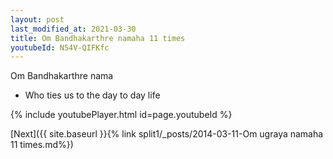 ```yaml
---
layout: post
last_modified_at: 2021-03-30
title: Om Bandhakarthre namaha 11 times
youtubeId: N54V-QIFKfc
---
```

 
 
Om Bandhakarthre nama 
 
 -  Who ties us to the day to day life 
 
  
 
  
 
 
 
 
 
 


{% include youtubePlayer.html id=page.youtubeId %}
 
[Next]({{ site.baseurl }}{% link  split1/_posts/2014-03-11-Om ugraya namaha 11 times.md%})
 
